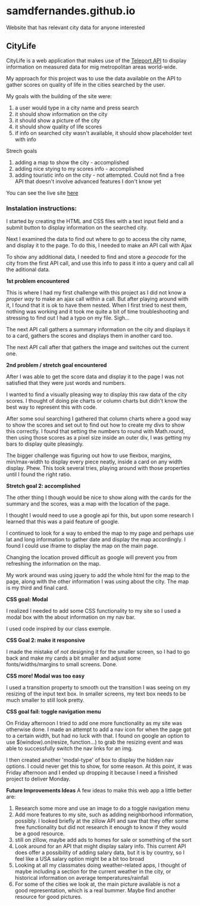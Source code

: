 # samdfernandes.github.io
Website that has relevant city data for anyone interested

## CityLife 
CityLife is a web application that makes use of the [Teleport API](https://developers.teleport.org/api/) to display information on measured data for mig metropolitan areas world-wide.

My approach for this project was to use the data available on the API to gather scores on quality of life in the cities searched by the user.

My goals with the building of the site were:
1. a user would type in a city name and press search
2. it should show information on the city
3. it should show a picture of the city
4. it should show quality of life scores
5. if info on searched city wasn't available, it should show placeholder text with info

Strech goals
1. adding a map to show the city - accomplished
2. adding nice stying to my scores info - accomplished
3. adding touristic info on the city - not attempted. Could not find a free API that doesn't involve advanced features I don't know yet

You can see the live site [here](https://samdfernandes.github.io/)

### Instalation instructions:
I started by creating the HTML and CSS files with a text input field and a submit button to display information on the searched city.

Next I examined the data to find out where to go to access the city name, and display it to the page.
To do this, I needed to make an API call with Ajax

To show any additional data, I needed to find and store a *geocode* for the city from the first API call, and use this info to pass it into a query and call all the aditional data.

**1st problem encountered**

This is where I had my first challenge with this project as I did not know a *proper way* to make an ajax call within a call. But after playing around with it, I found that it is ok to have them nested. 
When I first tried to nest them, nothing was working and it took me quite a bit of time troubleshooting and stressing to find out I had a typo on my file. Sigh...

The next API call gathers a summary information on the city and displays it to a card, gathers the scores and displays them in another card too.

The next API call after that gathers the image and switches out the current one.

**2nd problem / stretch goal encountered**

After I was able to get the score data and display it to the page I was not satisfied that they were just words and numbers.

I wanted to find a visually pleasing way to display this raw data of the city scores. I thought of doing pie charts or column charts but didn't know the best way to represent this with code.

After some soul searching I gathered that column charts where a good way to show the scores and set out to find out how to create my divs to show this correctly. I found that setting the numbers to round with Math.round, then using those scores as a pixel size inside an outer div, I was getting my bars to display quite pleasingly. 

The bigger challenge was figuring out how to use flexbox, margins, min/max-width to display every piece neatly, inside a card on any width display. Phew. This took several tries, playing around with those properties until I found the right ratio. 

**Stretch goal 2: accomplished**

The other thing I though would be nice to show along with the cards for the summary and the scores, was a map with the location of the page. 

I thought I would need to use a google api for this, but upon some research I learned that this was a paid feature of google.

I continued to look for a way to embed the map to my page and perhaps use lat and long information to gather date and display the map accordingly. I found I could use iframe to display the map on the main page.

Changing the location proved difficult as google will prevent you from refreshing the information on the map.

My work around was using jquery to add the whole html for the map to the page, along with the other information I was using about the city. The map is my third and final card.

**CSS goal: Modal**

I realized I needed to add some CSS functionality to my site so I used a modal box with the about information on my nav bar.

I used code inspired by our class exemple.

**CSS Goal 2: make it responsive**

I made the mistake of *not* designing it for the smaller screen, so I had to go back and make my cards a bit smaller and adjust some fonts/widths/margins to small screens. Done.

**CSS more! Modal was too easy**

I used a transition property to smooth out the transition I was seeing on my resizing of the input text box. In smaller screens, my text box needs to be much smaller to still look pretty.

**CSS goal fail: toggle navigation menu**

On Friday afternoon I tried to add one more functionality as my site was otherwise done. I made an attempt to add a nav icon for when the page got to a certain width, but had no luck with that. I found on google an option to use $(window).on(resize, function...) to grab the resizing event and was able to successfully switch the nav links for an img. 

I then created another 'modal-type' of box to display the hidden nav options. I could never get this to show, for some reason. 
At this point, it was Friday afternoon and I ended up dropping it because I need a finished project to deliver Monday. 

**Future Improvements Ideas**
A few ideas to make this web app a little better are:
1. Research some more and use an image to do a toggle navigation menu
2. Add more features to my site, such as adding neighborhood information, possibly. I looked briefly at the zillow API and saw that they offer some free functionality but did not research it enough to know if they would be a good resource.
3. still on zillow, maybe add ads to homes for sale or something of the sort
4. Look around for an API that might display salary info. This current API does offer a possibility of adding salary data, but it is by country, so I feel like a USA salary option might be a bit too broad
5. Looking at all my classmates doing weather-related apps, I thought of maybe including a section for the current weather in the city, or historical information on average temperatures/rainfall
6. For some of the cities we look at, the main picture available is not a good representation, which is a real bummer. Maybe find another resource for good pictures.






